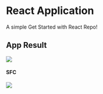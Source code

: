 # React Application

A simple Get Started with React Repo!


## App Result
<img src="https://user-images.githubusercontent.com/58719230/87876866-79c13900-c9f8-11ea-891d-6b74ea53c3a3.png">


#### SFC
<img src="https://user-images.githubusercontent.com/58719230/87902846-3f977c00-ca78-11ea-987b-b58b3497b73a.png">

